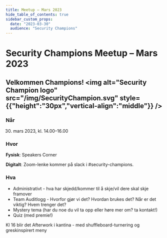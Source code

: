 ```yaml
---
title: Meetup – Mars 2023
hide_table_of_contents: true
sidebar_custom_props:
  date: "2023-03-30"
  audience: "Security Champions"
---
```


# Security Champions Meetup – Mars 2023

## Velkommen Champions! <img alt="Security Champion logo" src="/img/SecurityChampion.svg" style={{"height":"30px","vertical-align":"middle"}} />

### Når

30. mars 2023, kl. 14.00–16.00

### Hvor

**Fysisk**: Speakers Corner

**Digitalt**: Zoom-lenke kommer på slack i #security-champions.

### Hva

- Administrativt - hva har skjedd/kommer til å skje/vil dere skal skje framover
- Team Auditlogg - Hvorfor gjør vi det? Hvordan brukes det? Når er det viktig? Hvem trenger det?
- Mystery tema (har du noe du vil ta opp eller høre mer om? ta kontakt!)
- Quiz (med premie!)

Kl 16 blir det Afterwork i kantina - med shuffleboard-turnering og greskinspirert meny